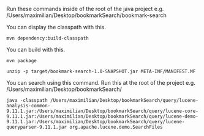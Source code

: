 Run these commands inside of the root of the java project e.g. /Users/maximilian/Desktop/bookmarkSearch/bookmark-search 

You can display the classpath with this.

```
mvn dependency:build-classpath
```

You can build with this.

```
mvn package
```

```
unzip -p target/bookmark-search-1.0-SNAPSHOT.jar META-INF/MANIFEST.MF
```

You can search using this command. Run this at the root of the project e.g. /Users/maximilian/Desktop/bookmarkSearch/ 

```
java -classpath /Users/maximilian/Desktop/bookmarkSearch/query/lucene-analysis-common-9.11.1.jar:/Users/maximilian/Desktop/bookmarkSearch/query/lucene-core-9.11.1.jar:/Users/maximilian/Desktop/bookmarkSearch/query/lucene-demo-9.11.1.jar:/Users/maximilian/Desktop/bookmarkSearch/query/lucene-queryparser-9.11.1.jar org.apache.lucene.demo.SearchFiles
```
